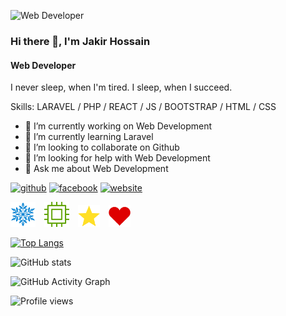 ![Web Developer](https://scontent.fdac24-1.fna.fbcdn.net/v/t1.6435-9/49052645_830517140630776_5383936952317771776_n.jpg?_nc_cat=103&ccb=1-5&_nc_sid=19026a&_nc_eui2=AeFFxIYE7oeTKEAEMr6fc5Hyd7KbxmnsyZp3spvGaezJmmJU9wjbqB3RGvckfBoHp6_27qTIOpRM45pQW7mVRESB&_nc_ohc=oN5ccpgXiAMAX85OQ7I&tn=FLpYup0B-_NoJIhr&_nc_ht=scontent.fdac24-1.fna&oh=00_AT85Ac_7dIXeJnVuC1s2reYkw9y5t9P7o4nV-tz6X-mnFQ&oe=61EE92C9)
### Hi there 👋, I'm Jakir Hossain
#### Web Developer


I never sleep, when I'm tired.
I sleep, when I succeed.

Skills: LARAVEL / PHP / REACT / JS / BOOTSTRAP / HTML / CSS

- 🔭 I’m currently working on Web Development 
- 🌱 I’m currently learning Laravel 
- 👯 I’m looking to collaborate on Github 
- 🤔 I’m looking for help with Web Development 
- 💬 Ask me about Web Development 


[<img src='https://cdn.jsdelivr.net/npm/simple-icons@3.0.1/icons/github.svg' alt='github' height='40'>](https://github.com/jakirdev)  [<img src='https://cdn.jsdelivr.net/npm/simple-icons@3.0.1/icons/facebook.svg' alt='facebook' height='40'>](https://www.facebook.com/jakir.cse99)  [<img src='https://cdn.jsdelivr.net/npm/simple-icons@3.0.1/icons/icloud.svg' alt='website' height='40'>](www.jakircse.com)  

<a href='https://archiveprogram.github.com/'><img src='https://raw.githubusercontent.com/acervenky/animated-github-badges/master/assets/acbadge.gif' width='40' height='40'></a> <a href='https://docs.github.com/en/developers'><img src='https://raw.githubusercontent.com/acervenky/animated-github-badges/master/assets/devbadge.gif' width='40' height='40'></a> <a href='https://stars.github.com/'><img src='https://raw.githubusercontent.com/acervenky/animated-github-badges/master/assets/starbadge.gif' width='35' height='35'></a> <a href='https://docs.github.com/en/github/supporting-the-open-source-community-with-github-sponsors'><img src='https://raw.githubusercontent.com/acervenky/animated-github-badges/master/assets/sponsorbadge.gif' width='35' height='35'></a> 

[![Top Langs](https://github-readme-stats.vercel.app/api/top-langs/?username=jakirdev)](https://github.com/anuraghazra/github-readme-stats)

![GitHub stats](https://github-readme-stats.vercel.app/api?username=jakirdev&show_icons=true)  

![GitHub Activity Graph](https://activity-graph.herokuapp.com/graph?username=jakirdev)  

![Profile views](https://gpvc.arturio.dev/jakirdev)  
